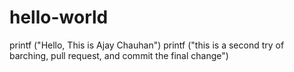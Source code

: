 # hello-world
printf ("Hello, This is Ajay Chauhan")
printf ("this is a second try of barching, pull request, and commit the final change")  
